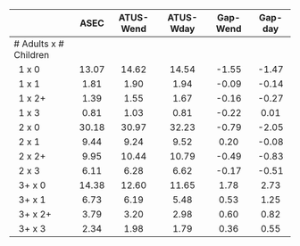 
|                      |         ASEC |    ATUS-Wend |    ATUS-Wday |     Gap-Wend |      Gap-day |
| -------------------- | :----------: | :----------: | :----------: | :----------: | :----------: |
| # Adults x # Children |              |              |              |              |              |
| &nbsp;&nbsp;1 x 0    |        13.07 |        14.62 |        14.54 |        -1.55 |        -1.47 |
| &nbsp;&nbsp;1 x 1    |         1.81 |         1.90 |         1.94 |        -0.09 |        -0.14 |
| &nbsp;&nbsp;1 x 2+   |         1.39 |         1.55 |         1.67 |        -0.16 |        -0.27 |
| &nbsp;&nbsp;1 x 3    |         0.81 |         1.03 |         0.81 |        -0.22 |         0.01 |
| &nbsp;&nbsp;2 x 0    |        30.18 |        30.97 |        32.23 |        -0.79 |        -2.05 |
| &nbsp;&nbsp;2 x 1    |         9.44 |         9.24 |         9.52 |         0.20 |        -0.08 |
| &nbsp;&nbsp;2 x 2+   |         9.95 |        10.44 |        10.79 |        -0.49 |        -0.83 |
| &nbsp;&nbsp;2 x 3    |         6.11 |         6.28 |         6.62 |        -0.17 |        -0.51 |
| &nbsp;&nbsp;3+ x 0   |        14.38 |        12.60 |        11.65 |         1.78 |         2.73 |
| &nbsp;&nbsp;3+ x 1   |         6.73 |         6.19 |         5.48 |         0.53 |         1.25 |
| &nbsp;&nbsp;3+ x 2+  |         3.79 |         3.20 |         2.98 |         0.60 |         0.82 |
| &nbsp;&nbsp;3+ x 3   |         2.34 |         1.98 |         1.79 |         0.36 |         0.55 |


